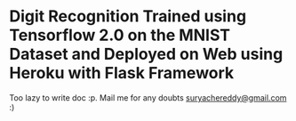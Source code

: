 # Digit Recognition Trained using Tensorflow 2.0 on the MNIST Dataset and Deployed on Web using Heroku with Flask Framework
Too lazy to write doc :p. Mail me for any doubts suryachereddy@gmail.com :)
